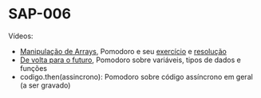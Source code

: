 # SAP-006

Vídeos:
- [Manipulação de Arrays](https://drive.google.com/file/u/1/d/1EeOSMrBp0UnfS8cNQNRvkpbGDW8WlN5Q/view?usp=sharing), Pomodoro e seu [exercício](./manipulacao-de-arrays/exercicio.js) e [resolução](./manipulacao-de-arrays/resolucao.js)
- [De volta para o futuro](https://drive.google.com/file/u/1/d/12CwankjN3pb_JB83f0YnvzIdbnIid9hL/view?usp=sharing), Pomodoro sobre variáveis, tipos de dados e funções
- codigo.then(assincrono): Pomodoro sobre código assíncrono em geral (a ser gravado)

